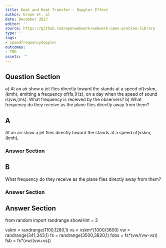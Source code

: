 ```yaml
---
title: Heat and Heat Transfer - Doppler Effect
author: Urone et. al
date: December 2017
editor: ''
source: https://github.com/openwebwork/webwork-open-problem-library
type: ''
tags:
- speedfrequencydoppler
outcomes:
- TBD
assets: ''
---
```


## Question Section 

a) At an air show a jet flies directly toward the stands at a speed of(vskm,(kmh),
emitting a frequency of(fs,(Hz), on a day when the speed of sound is(vw,(ms). What frequency is received by the observers? 
b) What frequency do they receive as the plane flies directly away from them?
## A
At an air show a jet flies directly toward the stands at a speed of(vskm,(kmh),
### Answer Section
## B
What frequency do they receive as the plane flies directly away from them?
### Answer Section


## Answer Section

from random import randrange
showHint = 3

vskm = randrange(1100,1260,1)
vs = vskm*(1000/3600)
vw = randrange(341,343,1)
fs = randrange(3500,3820,1)
fobs = fs*(vw/(vw-vs))
fsb = fs*(vw/(vw+vs))